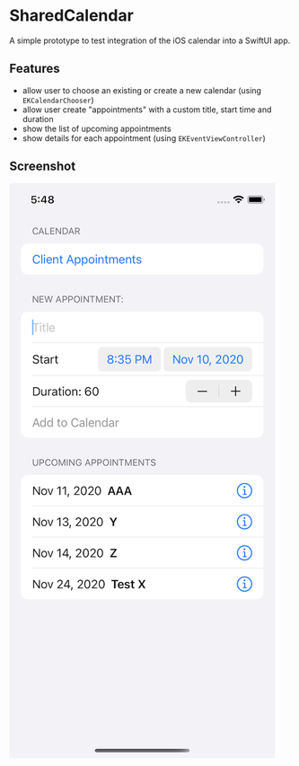 #  SharedCalendar

A simple prototype to test integration of the iOS calendar into a SwiftUI app.

## Features

- allow user to choose an existing or create a new calendar (using `EKCalendarChooser`)
- allow user create "appointments" with a custom title, start time and duration
- show the list of upcoming appointments
- show details for each appointment (using `EKEventViewController`)

## Screenshot

![Screenshot](_screenshot.png)
